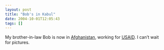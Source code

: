 ```yaml
---
layout: post
title: "Bob's in Kabul"
date: 2004-10-01T12:05:43
tags: []
---
```


<p>My brother-in-law Bob is now in <a href="http://adventuresofbob.com/33">Afghanistan</a>, working for <a href="http://www.usaid.gov/">USAID</a>.  I can&#8217;t wait for pictures.</p>

